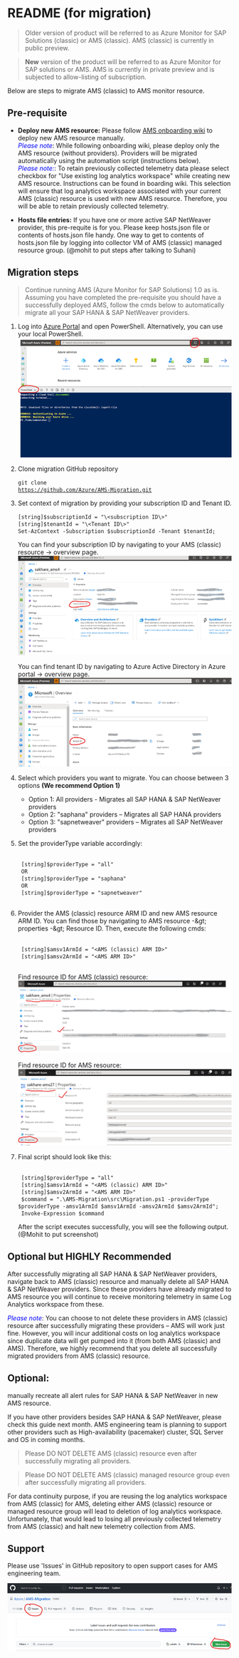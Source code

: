 # README (for migration)

> Older version of product will be referred to as Azure Monitor for SAP Solutions (classic) or AMS (classic). AMS (classic) is currently in public preview.

> **New** version of the product will be referred to as Azure Monitor for SAP solutions or AMS. AMS is currently in private preview and is subjected to allow-listing of subscription.

Below are steps to migrate AMS (classic) to AMS monitor resource.

## Pre-requisite

- **Deploy new AMS resource:** Please follow [AMS onboarding wiki](https://github.com/Azure/Azure-Monitor-for-SAP-solutions-preview/wiki) to deploy new AMS resource manually.<br> <span style="color:blue"><i>Please note</i></span>: While following onboarding wiki, please deploy only the AMS resource (without providers). Providers will be migrated automatically using the automation script (instructions below). <br><span style="color:blue"><i>Please note:</i></span>: To retain previously collected telemetry data please select checkbox for &quot;Use existing log analytics workspace&quot; while creating new AMS resource. Instructions can be found in boarding wiki. This selection will ensure that log analytics workspace associated with your current AMS (classic) resource is used with new AMS resource. Therefore, you will be able to retain previously collected telemetry.

- **Hosts file entries:** If you have one or more active SAP NetWeaver provider, this pre-requite is for you. Please keep hosts.json file or contents of hosts.json file handy. One way to get to contents of hosts.json file by logging into collector VM of AMS (classic) managed resource group. (@mohit to put steps after talking to Suhani)

## Migration steps
> Continue running AMS (Azure Monitor for SAP Solutions) 1.0 as is.<br/>Assuming you have completed the pre-requisite you should have a successfully deployed AMS, follow the cmds below to automatically migrate all your SAP HANA &amp; SAP NetWeaver providers.
	
1. Log into [Azure Portal](https://ms.portal.azure.com) and open PowerShell. Alternatively, you can use your local PowerShell.<br/> 
![Azure Cloud Shell](./src/assets/CloudShell.png "Azure Cloud Shell")
2. Clone migration GitHub repository <br> <pre><code>git clone <a href="https://github.com/Azure/AMS-Migration.git">https://github.com/Azure/AMS-Migration.git</a></code></pre>
3. Set context of migration by providing your subscription ID and Tenant ID.
	<pre><code>[string]$subscriptionId = &quot;\&lt;subscription ID\&gt;&quot; <br/>[string]$tenantId = &quot;\&lt;Tenant ID\&gt;&quot; <br/>Set-AzContext -Subscription $subscriptionId -Tenant $tenantId;</code></pre>
	You can find your subscription ID by navigating to your AMS (classic) resource -> overview page.
	![Find SubcriptionId](./src/assets/FindSubscriptionId.png "Find SubcriptionId")

	You can find tenant ID by navigating to Azure Active Directory in Azure portal -> overview page.
	![Find TenantId](./src/assets/FindTenantId.png "Find TenantId")

4. Select which providers you want to migrate. You can choose between 3 options **(We recommend Option 1)**
    - Option 1: All providers - Migrates all SAP HANA &amp; SAP NetWeaver providers
    - Option 2: &quot;saphana&quot; providers – Migrates all SAP HANA providers
    - Option 3: &quot;sapnetweaver&quot; providers – Migrates all SAP NetWeaver providers

5. Set the providerType variable accordingly:
	<pre><code>
	[string]$providerType = &quot;all&quot;
	OR 
	[string]$providerType = &quot;saphana&quot;
	OR
	[string]$providerType = &quot;sapnetweaver&quot;
	</code></pre>

6. Provider the AMS (classic) resource ARM ID and new AMS resource ARM ID. You can find those by navigating to AMS resource -\&gt; properties -\&gt; Resource ID. Then, execute the following cmds:
	<pre><code>
	[string]$amsv1ArmId = &quot;&lt;AMS (classic) ARM ID&gt;&quot;
	[string]$amsv2ArmId = &quot;&lt;AMS ARM ID&gt;&quot;
	</code></pre>
	Find resource ID for AMS (classic) resource: <br/>
	![ResourceId for AMS Classic](./src/assets/ResourceIdAmsClassic.png "ResourceId for AMS Classic")
	<br/><br/>
	Find resource ID for AMS resource: <br/>
	![ResourceId for AMS V2](./src/assets/ResourceIdAmsV2.png "ResourceId for AMS V2")

7. Final script should look like this:
	<pre><code>
	[string]$providerType = &quot;all&quot;
	[string]$amsv1ArmId = &quot;&lt;AMS (classic) ARM ID&gt;&quot;
	[string]$amsv2ArmId = &quot;&lt;AMS ARM ID&gt;&quot;	
	$command = ".\AMS-Migration\src\Migration.ps1 -providerType $providerType -amsv1ArmId $amsv1ArmId -amsv2ArmId $amsv2ArmId";
	Invoke-Expression $command</code></pre>
	After the script executes successfully, you will see the following output. (@Mohit to put screenshot)


## Optional but HIGHLY Recommended 

After successfully migrating all SAP HANA &amp; SAP NetWeaver providers, navigate back to AMS (classic) resource and manually delete all SAP HANA &amp; SAP NetWeaver providers. Since these providers have already migrated to AMS resource you will continue to receive monitoring telemetry in same Log Analytics workspace from these.

<span style="color:blue"><i>Please note</i></span>: You can choose to not delete these providers in AMS (classic) resource after successfully migrating these providers – AMS will work just fine. However, you will incur additional costs on log analytics workspace since duplicate data will get pumped into it (from both AMS (classic) and AMS). Therefore, we highly recommend that you delete all successfully migrated providers from AMS (classic) resource.

## Optional: 
manually recreate all alert rules for SAP HANA &amp; SAP NetWeaver in new AMS resource.

If you have other providers besides SAP HANA &amp; SAP NetWeaver, please check this guide next month. AMS engineering team is planning to support other providers such as High-availability (pacemaker) cluster, SQL Server and OS in coming months.

> Please DO NOT DELETE AMS (classic) resource even after successfully migrating all providers.

> Please DO NOT DELETE AMS (classic) managed resource group even after successfully migrating all providers.

For data continuity purpose, if you are reusing the log analytics workspace from AMS (classic) for AMS, deleting either AMS (classic) resource or managed resource group will lead to deletion of log analytics workspace. Unfortunately, that would lead to losing all previously collected telemetry from AMS (classic) and halt new telemetry collection from AMS.

## Support

Please use &#39;Issues&#39; in GitHub repository to open support cases for AMS engineering team.

![Support Ticket](./src/assets/SupportTicket.png "Support Ticket")
